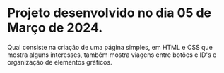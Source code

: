 # Projeto desenvolvido no dia 05 de Março de 2024.

Qual consiste na criação de uma página simples, em HTML e CSS que mostra
alguns interesses, também mostra viagens entre botões e ID's e organização
de elementos gráficos.
